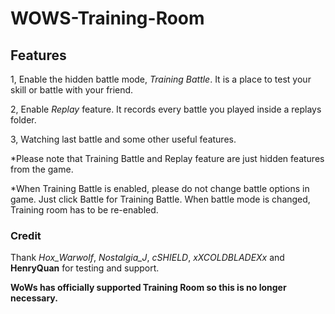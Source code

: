 # WOWS-Training-Room
## Features
1, Enable the hidden battle mode, *Training Battle*. It is a place to test your skill or battle with your friend.

2, Enable *Replay* feature. It records every battle you played inside a replays folder.

3, Watching last battle and some other useful features.

*Please note that Training Battle and Replay feature are just hidden features from the game.

*When Training Battle is enabled, please do not change battle options in game. Just click Battle for Training Battle. 
When battle mode is changed, Training room has to be re-enabled.

### Credit
Thank *Hox_Warwolf*, *Nostalgia_J*, *cSHIELD*, *xXCOLDBLADEXx* and **HenryQuan** for testing and support.

**WoWs has officially supported Training Room so this is no longer necessary.**
